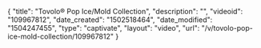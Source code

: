 {
    "title": "Tovolo&reg; Pop Ice\/Mold Collection",
    "description": "",
    "videoid": "109967812",
    "date_created": "1502518464",
    "date_modified": "1504247455",
    "type": "captivate",
    "layout": "video",
    "url": "\/v\/tovolo-pop-ice-mold-collection\/109967812"
}